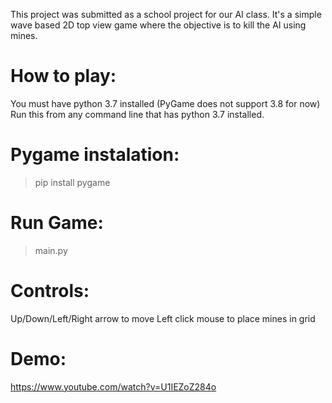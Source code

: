 This project was submitted as a school project for our AI class. 
It's a simple wave based 2D top view game where the objective is to kill the AI using mines.


# How to play:

You must have python 3.7 installed (PyGame does not support 3.8 for now)
Run this from any command line that has python 3.7 installed.

# Pygame instalation:
>pip install pygame

# Run Game:
>main.py

# Controls:
Up/Down/Left/Right arrow to move
Left click mouse to place mines in grid

# Demo:

https://www.youtube.com/watch?v=U1IEZoZ284o

